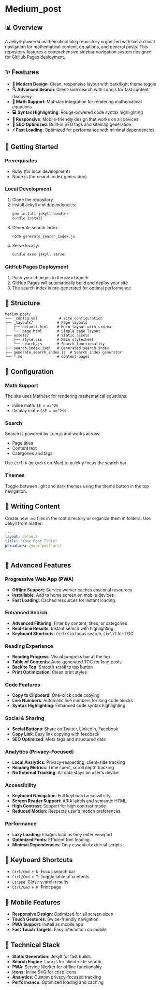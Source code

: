 # Medium_post

## 📊 Overview

A Jekyll-powered mathematical blog repository organized with hierarchical navigation for mathematical content, equations, and general posts. This repository features a comprehensive sidebar navigation system designed for GitHub Pages deployment.

## ✨ Features

- **🎨 Modern Design**: Clean, responsive layout with dark/light theme toggle
- **🔍 Advanced Search**: Client-side search with Lunr.js for fast content discovery
- **📐 Math Support**: MathJax integration for rendering mathematical equations
- **💻 Syntax Highlighting**: Rouge-powered code syntax highlighting
- **📱 Responsive**: Mobile-friendly design that works on all devices
- **🎯 SEO Optimized**: Built-in SEO tags and sitemap generation
- **⚡ Fast Loading**: Optimized for performance with minimal dependencies

## 🚀 Getting Started

### Prerequisites

- Ruby (for local development)
- Node.js (for search index generation)

### Local Development

1. Clone the repository
2. Install Jekyll and dependencies:
   ```bash
   gem install jekyll bundler
   bundle install
   ```
3. Generate search index:
   ```bash
   node generate_search_index.js
   ```
4. Serve locally:
   ```bash
   bundle exec jekyll serve
   ```

### GitHub Pages Deployment

1. Push your changes to the `main` branch
2. GitHub Pages will automatically build and deploy your site
3. The search index is pre-generated for optimal performance

## 📁 Structure

```
Medium_post/
├── _config.yml          # Site configuration
├── _layouts/           # Page layouts
│   ├── default.html    # Main layout with sidebar
│   └── page.html       # Simple page layout
├── assets/             # Static assets
│   ├── style.css       # Main stylesheet
│   └── search.js       # Search functionality
├── search_index.json   # Generated search index
├── generate_search_index.js  # Search index generator
└── *.md                # Content pages
```

## 🔧 Configuration

### Math Support

The site uses MathJax for rendering mathematical equations:

- Inline math: `$E = mc^2$`
- Display math: `$$E = mc^2$$`

### Search

Search is powered by Lunr.js and works across:
- Page titles
- Content text
- Categories and tags

Use `Ctrl+K` (or `Cmd+K` on Mac) to quickly focus the search bar.

### Themes

Toggle between light and dark themes using the theme button in the top navigation.

## 📝 Writing Content

Create new `.md` files in the root directory or organize them in folders. Use Jekyll front matter:

```yaml
---
layout: default
title: "Your Post Title"
permalink: /your-post-url/
---
```

## 🚀 Advanced Features

### Progressive Web App (PWA)
- **Offline Support**: Service worker caches essential resources
- **Installable**: Add to home screen on mobile devices
- **Fast Loading**: Cached resources for instant loading

### Enhanced Search
- **Advanced Filtering**: Filter by content, titles, or categories
- **Real-time Results**: Instant search with highlighting
- **Keyboard Shortcuts**: `Ctrl+K` to focus search, `Ctrl+T` for TOC

### Reading Experience
- **Reading Progress**: Visual progress bar at the top
- **Table of Contents**: Auto-generated TOC for long posts
- **Back to Top**: Smooth scroll to top button
- **Print Optimization**: Clean print styles

### Code Features
- **Copy to Clipboard**: One-click code copying
- **Line Numbers**: Automatic line numbers for long code blocks
- **Syntax Highlighting**: Enhanced code syntax highlighting

### Social & Sharing
- **Social Buttons**: Share on Twitter, LinkedIn, Facebook
- **Copy Link**: Easy link copying with feedback
- **SEO Optimized**: Meta tags and structured data

### Analytics (Privacy-Focused)
- **Local Analytics**: Privacy-respecting, client-side tracking
- **Reading Metrics**: Time spent, scroll depth tracking
- **No External Tracking**: All data stays on user's device

### Accessibility
- **Keyboard Navigation**: Full keyboard accessibility
- **Screen Reader Support**: ARIA labels and semantic HTML
- **High Contrast**: Support for high contrast mode
- **Reduced Motion**: Respects user's motion preferences

### Performance
- **Lazy Loading**: Images load as they enter viewport
- **Optimized Fonts**: Efficient font loading
- **Minimal Dependencies**: Only essential external scripts

## 🎯 Keyboard Shortcuts

- `Ctrl/Cmd + K`: Focus search bar
- `Ctrl/Cmd + T`: Toggle table of contents
- `Escape`: Close search results
- `Ctrl/Cmd + P`: Print page

## 📱 Mobile Features

- **Responsive Design**: Optimized for all screen sizes
- **Touch Gestures**: Swipe-friendly navigation
- **PWA Support**: Install as mobile app
- **Fast Touch Targets**: Easy interaction on mobile

## 🔧 Technical Stack

- **Static Generation**: Jekyll for fast builds
- **Search Engine**: Lunr.js for client-side search
- **PWA**: Service Worker for offline functionality
- **Icons**: Inline SVG for crisp icons
- **Analytics**: Custom privacy-focused tracking
- **Performance**: Optimized loading and caching
